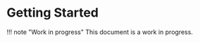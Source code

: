 # Getting Started

!!! note "Work in progress"
    This document is a work in progress.

[go-task]: https://taskfile.dev/
